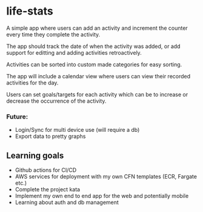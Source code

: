 # life-stats
A simple app where users can add an activity and increment the counter every time they complete the activity.

The app should track the date of when the activity was added, or add support for editting and adding activities retroactively.

Activities can be sorted into custom made categories for easy sorting.

The app will include a calendar view where users can view their recorded activities for the day.

Users can set goals/targets for each activity which can be to increase or decrease the occurrence of the activity.

### Future:
- Login/Sync for multi device use (will require a db)
- Export data to pretty graphs



## Learning goals
- Github actions for CI/CD
- AWS services for deployment with my own CFN templates (ECR, Fargate etc.)
- Complete the project kata
- Implement my own end to end app for the web and potentially mobile
- Learning about auth and db management
